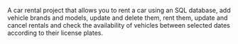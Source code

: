 A car rental project that allows you to rent a car using an SQL database, 
add vehicle brands and models, update and delete them,
rent them, update and cancel rentals and check the availability of vehicles between selected dates according to their license plates.
